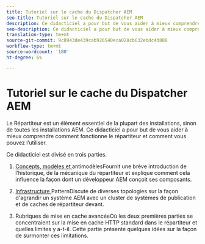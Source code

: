 ```yaml
---
title: Tutoriel sur le cache du Dispatcher AEM
seo-title: Tutoriel sur le cache du Dispatcher AEM
description: Ce didacticiel a pour but de vous aider à mieux comprendre comment fonctionne le répartiteur et comment vous pouvez l’utiliser.
seo-description: Ce didacticiel a pour but de vous aider à mieux comprendre comment fonctionne le répartiteur et comment vous pouvez l’utiliser.
translation-type: tm+mt
source-git-commit: 9c8943de439cab926540eca028cb632ebdc4d888
workflow-type: tm+mt
source-wordcount: '180'
ht-degree: 6%

---
```



# Tutoriel sur le cache du Dispatcher AEM

Le Répartiteur est un élément essentiel de la plupart des installations, sinon de toutes les installations AEM. Ce didacticiel a pour but de vous aider à mieux comprendre comment fonctionne le répartiteur et comment vous pouvez l’utiliser.

Ce didacticiel est divisé en trois parties.

1. [Concepts, modèles et ](chapter-1.md)
antimodèlesFournit une brève introduction de l’historique, de la mécanique du répartiteur et explique comment cela influence la façon dont un développeur AEM conçoit ses composants.

1. [Infrastructure ](chapter-2.md)
PatternDiscute de diverses topologies sur la façon d&#39;agrandir un système AEM avec un cluster de systèmes de publication et de caches de répartiteur devant.

1. [](chapter-3.md)
Rubriques de mise en cache avancéeOù les deux premières parties se concentraient sur la mise en cache HTTP standard dans le répartiteur et quelles limites y a-t-il. Cette partie présente quelques idées sur la façon de surmonter ces limitations.
